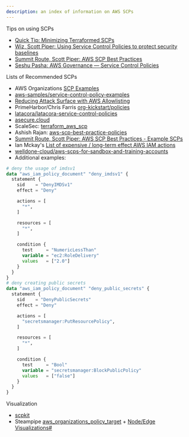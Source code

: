 ```yaml
---
description: an index of information on AWS SCPs 
---
```


Tips on using SCPs  

* [Quick Tip: Minimizing Terraformed SCPs](https://ramimac.me/terraform-minimized-scps)
* [Wiz, Scott Piper: Using Service Control Policies to protect security baselines](https://www.wiz.io/blog/using-service-control-policies-to-protect-security-baselines)
* [Summit Route, Scott Piper: AWS SCP Best Practices](https://summitroute.com/blog/2020/03/25/aws_scp_best_practices/#understand-scps)
* [Seshu Pasha: AWS Governance — Service Control Policies](https://medium.com/@seshu/aws-governance-service-control-policies-6d23b144ec72)

Lists of Recommended SCPs   

* AWS Organizations [SCP Examples](https://docs.aws.amazon.com/organizations/latest/userguide/orgs_manage_policies_scps_examples.html)
* [aws-samples/service-control-policy-examples](https://github.com/aws-samples/service-control-policy-examples)
* [Reducing Attack Surface with AWS Allowlisting](https://ramimac.me/aws-allowlisting)
* PrimeHarbor/Chris Farris [org-kickstart/policies](https://github.com/primeharbor/org-kickstart/tree/main/policies)
* [latacora/latacora-service-control-policies](https://github.com/latacora/latacora-service-control-policies)
* [asecure.cloud](https://asecure.cloud/l/scp/)
* ScaleSec: [terraform_aws_scp](https://github.com/ScaleSec/terraform_aws_scp)
* Ashish Rajan: [aws-scp-best-practice-policies](https://github.com/hashishrajan/aws-scp-best-practice-policies)
* [Summit Route, Scott Piper: AWS SCP Best Practices - Example SCPs](https://summitroute.com/blog/2020/03/25/aws_scp_best_practices/#example-scps)
* Ian Mckay's [List of expensive / long-term effect AWS IAM actions](https://gist.github.com/iann0036/b473bbb3097c5f4c656ed3d07b4d2222)
* [welldone-cloud/aws-scps-for-sandbox-and-training-accounts](https://github.com/welldone-cloud/aws-scps-for-sandbox-and-training-accounts)
* Additional examples:

```terraform
# deny the usage of imdsv1
data "aws_iam_policy_document" "deny_imdsv1" {
  statement {
    sid    = "DenyIMDSv1"
    effect = "Deny"

    actions = [
      "*",
    ]

    resources = [
      "*",
    ]

    condition {
      test     = "NumericLessThan"
      variable = "ec2:RoleDelivery"
      values   = ["2.0"]
    }
  }
}
# deny creating public secrets
data "aws_iam_policy_document" "deny_public_secrets" {
  statement {
    sid    = "DenyPublicSecrets"
    effect = "Deny"

    actions = [
      "secretsmanager:PutResourcePolicy",
    ]

    resources = [
      "*",
    ]

    condition {
      test     = "Bool"
      variable = "secretsmanager:BlockPublicPolicy"
      values   = ["false"]
    }
  }
}
```

Visualization  

* [scpkit](https://github.com/aquia-inc/scpkit)
* Steampipe [aws_organizations_policy_target](https://hub.steampipe.io/plugins/turbot/aws/tables/aws_organizations_policy_target) + [Node/Edge Visualizations#](https://steampipe.io/docs/reference/mod-resources/graph#nodeedge-visualizations)

